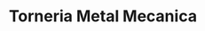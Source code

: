---
title: "Torneria Metal Mecanica"
url: /la-paz-el-alto/torneria-metal-mecanica/
shop: reparación de automóviles
---